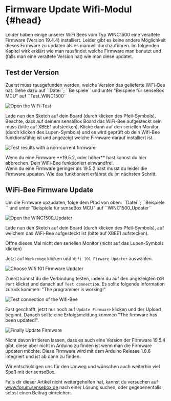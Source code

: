 # Firmware Update Wifi-Modul {#head}
<div class="description">Leider haben einige unserer WiFi Bees vom Typ WINC1500 eine veraltete Firmware (Version 19.4.4) installiert. Leider gibt es keine andere Möglichkeit dieses Firmware zu updaten als es manuell durchzuführen. Im folgenden Kapitel wirk erklärt wie man rausfindet welche Firmware man benutzt und (falls man eine veraltete Version hat) wie man diese updatet.</div>

## Test der Version
Zuerst muss rausgefunden werden, welche Version das gelieferte WiFi-Bee hat. Gehe dazu auf ´´Datei´´; ´´Beispiele´´ und unter "Beispiele für senseBox MCU" auf ´´Test_WINC1500´´ 

![Open the WiFi-Test](https://raw.githubusercontent.com/sensebox/books-v2/edu/pictures/Update-Wifi-Firmware/1-test.PNG?token=AUIA5zEFq2OiW0XRH5N7gdYaDBfz-r9qks5bFTcLwA%3D%3D)

Lade nun den Sketch auf dein Board (durch klicken des Pfeil-Symbols). Beachte, dass auf deinem senseBox Board das WiFi-Bee aufgesteckt sein muss (bitte auf XBEE1 aufstecken). Klicke dann auf den seriellen Monitor (durch klicken des Lupen-Symbols) und es wird geprüft ob dein Wifi-Bee funktionsfähig ist und angezeigt welche Firmware darauf installiert ist.

![Test results with a non-current firmware](https://raw.githubusercontent.com/sensebox/books-v2/edu/pictures/Update-Wifi-Firmware/2-result.PNG?token=AUIA55g3pMQVqX4oLEGCsUccVgd23n7wks5bFT9mwA%3D%3D)

<div class="box_success">
    <i class="fa fa-check fa-fw" aria-hidden="true" style="color: #50af51;"></i>
   Wenn du eine Firmware **19.5.2, oder höher** hast kannst du hier abbrechen. Dein WiFi-Bee funktioniert einwandfrei. 
</div>

<div class="box_warning">
    <i class="fa fa-exclamation-circle fa-fw" aria-hidden="true" style="color: #f0ad4e"></i>
    Wenn du eine Firmware geringer als 19.5.2 hast musst du leider die Firmware updaten. Wie das funktioniert erfährst du im nächsten Schritt. 
</div>

## WiFi-Bee Firmware Update
Um die Firmware upzudaten, folge dem Pfad von oben: ´´Datei´´; ´´Beispiele´´ und unter "Beispiele für senseBox MCU" auf ´´WINC1500_Updater´´ 

![Open the WINC1500_Updater](https://raw.githubusercontent.com/sensebox/books-v2/edu/pictures/Update-Wifi-Firmware/3-updater.PNG?token=AUIA5yDMwRsWYWKQxtZBH4vRT6hzB7k6ks5bFUSrwA%3D%3D)


Lade nun den Sketch auf dein Board (durch klicken des Pfeil-Symbols), auf welchem das WiFi-Bee aufgesteckt ist (bitte auf XBEE1 aufstecken). 

<div class="box_error">
    <i class="fa fa-exclamation-triangle fa-fw" aria-hidden="true" style="color: #d9534f"></i>
    Öffne dieses Mal nicht den seriellen Monitor (nicht auf das Lupen-Symbols klicken)
</div>

Jetzt auf ``Werkzeuge`` klicken und ``Wifi 101 Firware Updater`` auswählen.

![Choose Wifi 101 Firmware Updater](https://raw.githubusercontent.com/sensebox/books-v2/edu/pictures/Update-Wifi-Firmware/4-firmware-updater.PNG?token=AUIA59AeGt7bJpitdVkIb8LXMAcV5jO6ks5bFUZ1wA%3D%3D)

Zuerst kannst du die Verbindung testen, indem du auf den angezeigten ``COM Port`` klickst und danach auf ``Test connection``. Es sollte folgende Information zurück kommen: "The programmer is working!"

![Test connection of the Wifi-Bee](https://raw.githubusercontent.com/sensebox/books-v2/edu/pictures/Update-Wifi-Firmware/5-test-connection.PNG?token=AUIA50GxV420ETlTsvs8-XnaU4aQzWhmks5bFUdCwA%3D%3D)

Fast geschafft, jetzt nur noch auf ``Update Firmware`` klicken und der Upload beginnt. Danach sollte eine Erfolgsmeldung kommen "The firmware has been updated!".

![Finally Update Firmware](https://raw.githubusercontent.com/sensebox/books-v2/edu/pictures/Update-Wifi-Firmware/6-update-firmware.PNG?token=AUIA50NfwMr7qVx3WbKAyW_Y7IisWhLNks5bFUgawA%3D%3D)

<div class="box_info">
    <i class="fa fa-info fa-fw" aria-hidden="true" style="color: #42acf3;"></i>
    Nicht davon irritieren lassen, dass es auch eine Version der Firmware 19.5.4 gibt, diese aber nicht in Arduino zu finden ist wenn man die Firmware updaten möchte. Diese Firmware wird mit dem Arduino Release 1.8.6 integriert und ist ab dann zu finden.</div>
    
 Wir entschuldigen uns für den Umweg und wünschen auch weiterhin viel Spaß mit der senseBox.
 
Falls dir dieser Artikel nicht weitergeholfen hat, kannst du versuchen auf www.forum.sensebox.de nach einer Lösung suchen, oder gegebenenfalls selbst einen Beitrag einreichen. 

